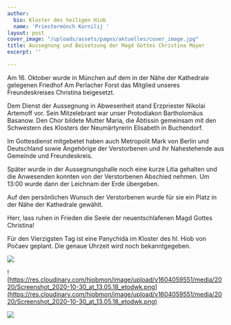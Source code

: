 ```yaml
---
author:
  bio: Kloster des heiligen Hiob
  name: 'Priestermönch Kornilij '
layout: post
cover_image: "/uploads/assets/pages/aktuelles/cover_image.jpg"
title: Aussegnung und Beisetzung der Magd Gottes Christina Mayer
excerpt: ''

---
```

Am 16. Oktober wurde in München auf dem in der Nähe der Kathedrale gelegenen Friedhof Am Perlacher Forst das Mitglied unseres Freundeskreises Christina beigesetzt.

Dem Dienst der Aussegnung in Abwesenheit stand Erzpriester Nikolai Artemoff vor. Sein Mitzelebrant war unser Protodiakon Bartholomäus Basanow. Den Chor bildete Mutter Maria, die Äbtissin gemeinsam mit den Schwestern des Klosters der Neumärtyrerin Elisabeth in Buchendorf.

Im Gottesdienst mitgebetet haben auch Metropolit Mark von Berlin und Deutschland sowie Angehörige der Verstorbenen und ihr Nahestehende aus Gemeinde und Freundeskreis.

Später wurde in der Aussegnungshalle noch eine kurze Litia gehalten und die Anwesenden konnten von der Verstorbenen Abschied nehmen. Um 13:00 wurde dann der Leichnam der Erde übergeben.

Auf den persönlichen Wunsch der Verstorbenen wurde für sie ein Platz in der Nähe der Kathedrale gewählt.

Herr, lass ruhen in Frieden die Seele der neuentschlafenen Magd Gottes Christina!

Für den Vierzigsten Tag ist eine Panychida im Kloster des hl. Hiob von Počaev geplant. Die genaue Uhrzeit wird noch bekanntgegeben.

![](https://res.cloudinary.com/hiobmon/image/upload/v1604059272/media/2020/19d4a674-49a5-480d-80e0-d4e9fbe4cf85_v9b0p0.jpg)

![https://res.cloudinary.com/hiobmon/image/upload/v1604059551/media/2020/Screenshot_2020-10-30_at_13.05.18_etodwk.png](https://res.cloudinary.com/hiobmon/image/upload/v1604059551/media/2020/Screenshot_2020-10-30_at_13.05.18_etodwk.png)

![](https://res.cloudinary.com/hiobmon/image/upload/v1604059155/media/2020/10de0462-4920-413e-a3b7-7e3fdbf43f0f_hfns6i.jpg)